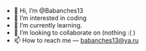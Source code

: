 - 👋 Hi, I’m @Babanches13
- 👀 I’m interested in coding
- 🌱 I’m currently learning.
- 💞️ I’m looking to collaborate on (nothing :( )
- 📫 How to reach me — babanches13@ya.ru

<!---
Babanches13/Babanches13 is a ✨ special ✨ repository because its `README.md` (this file) appears on your GitHub profile.
You can click the Preview link to take a look at your changes.
--->
